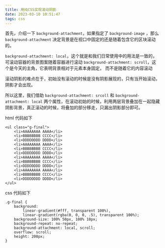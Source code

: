 ```yaml
---
title: 用纯CSS实现滚动阴影
date: 2023-03-10 10:51:47
tags: css
---
```


首先，介绍一下 `background-attachment`，如果指定了 `background-image` ，那么 `background-attachment` 决定背景是在视口中固定的还是随着包含它的区块滚动的。

`background-attachment: local`，这个就是和我们日常使用中的用法是一致的，可滚动容器的背景图案随着容器进行滚动
`background-attachment: scroll`，这个是今天的主角，它表明背景相对于元素本身固定， 而不是随着它的内容滚动

滚动阴影的难点在于，初始没有滚动的时候是没有阴影展现的，只有当开始滚动，阴影才会出现。

所以这里，我们借助 `background-attachment: srcoll` 和 `background-attachment: local` 两个属性，在滚动初始的时候，利用两层背景叠加在一起隐藏阴影背景，真正滚动的时候，将叠加的部分移走，只漏出阴影部分即可。

html 代码如下

```
<ul class="g-final">
    <li>AAAAAAAA AAAA</li>
    <li>BBBBBBBB CCCC</li>
    <li>DDDDDDDD DDDD</li>
    <li>AAAAAAAA AAAA</li>
    <li>BBBBBBBB CCCC</li>
    <li>DDDDDDDD DDDD</li>
    <li>AAAAAAAA AAAA</li>
    <li>BBBBBBBB CCCC</li>
    <li>DDDDDDDD DDDD</li>
    <li>AAAAAAAA AAAA</li>
    <li>BBBBBBBB CCCC</li>
    <li>DDDDDDDD DDDD</li>
</ul>
```

css 代码如下

```
.g-final {
    background:
        linear-gradient(#fff, transparent 100%),
        linear-gradient(rgba(0, 0, 0, .5), transparent 100%);
    background-size: 100% 50px, 100% 10px;
    background-repeat: no-repeat;
    background-attachment: local, scroll;
    overflow: scroll;
    height: 200px;
}
```
